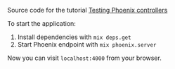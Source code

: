 Source code for the tutorial [Testing Phoenix controllers](http://alexmarandon.com/articles/testing_phoenix_controllers/)

To start the application:

1. Install dependencies with `mix deps.get`
2. Start Phoenix endpoint with `mix phoenix.server`

Now you can visit `localhost:4000` from your browser.
